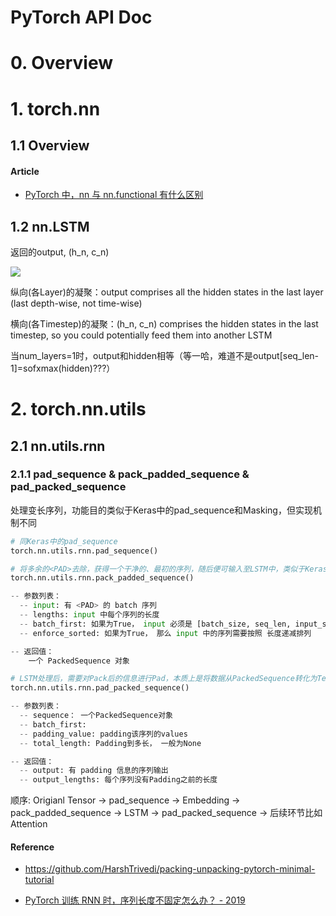 # PyTorch API Doc

# 0. Overview

# 1. torch.nn

## 1.1 Overview

#### Article

- [PyTorch 中，nn 与 nn.functional 有什么区别](https://www.zhihu.com/question/66782101)


## 1.2 nn.LSTM

返回的output, (h_n, c_n)

![](https://raw.githubusercontent.com/liuyaox/ImageHosting/master/for_markdown/PyTorch-LSTM.png)

纵向(各Layer)的凝聚：output comprises all the hidden states in the last layer (last depth-wise, not time-wise)

横向(各Timestep)的凝聚：(h_n, c_n) comprises the hidden states in the last timestep, so you could potentially feed them into another LSTM

当num_layers=1时，output和hidden相等（等一哈，难道不是output[seq_len-1]=sofxmax(hidden)???）


# 2. torch.nn.utils

## 2.1 nn.utils.rnn

### 2.1.1 pad_sequence & pack_padded_sequence & pad_packed_sequence

处理变长序列，功能目的类似于Keras中的pad_sequence和Masking，但实现机制不同

```python
# 同Keras中的pad_sequence
torch.nn.utils.rnn.pad_sequence()

# 将多余的<PAD>去除，获得一个干净的、最初的序列，随后便可输入至LSTM中，类似于Keras中的Masking
torch.nn.utils.rnn.pack_padded_sequence()

-- 参数列表：
  -- input: 有 <PAD> 的 batch 序列
  -- lengths: input 中每个序列的长度
  -- batch_first: 如果为True， input 必须是 [batch_size, seq_len, input_size], 参见LSTM
  -- enforce_sorted: 如果为True， 那么 input 中的序列需要按照 长度递减排列

-- 返回值：
    一个 PackedSequence 对象

# LSTM处理后，需要对Pack后的信息进行Pad，本质上是将数据从PackedSequence转化为Tensor
torch.nn.utils.rnn.pad_packed_sequence()

-- 参数列表：
  -- sequence： 一个PackedSequence对象
  -- batch_first: 
  -- padding_value: padding该序列的values
  -- total_length: Padding到多长， 一般为None

-- 返回值：
  -- output: 有 padding 信息的序列输出
  -- output_lengths: 每个序列没有Padding之前的长度
```

顺序: Origianl Tensor -> pad_sequence -> Embedding -> pack_padded_sequence -> LSTM -> pad_packed_sequence -> 后续环节比如Attention

#### Reference

- <https://github.com/HarshTrivedi/packing-unpacking-pytorch-minimal-tutorial>

- [PyTorch 训练 RNN 时，序列长度不固定怎么办？ - 2019](https://zhuanlan.zhihu.com/p/59772104)

